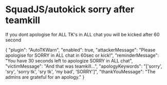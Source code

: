 # SquadJS/autokick sorry after teamkill
 If you dont apologise for ALL TK's in ALL chat you will be kicked after 60 second

{
      "plugin": "AutoTKWarn",
      "enabled": true,
      "attackerMessage": "Please apologise for SORRY in ALL chat in 60sec or kick!",
      "reminderMessage": "You have 30 seconds left to apologize SORRY in ALL chat",
      "victimMessage": "And that was teamkill...",
      "apologyKeywords": "['sorry', 'sry', 'sorry tk', 'sry tk', 'my bad', 'SORRY']",
      "thankYouMessage": "The admins are grateful for an apology." 
}
